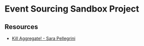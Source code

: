 # Event Sourcing Sandbox Project

## Resources

* [Kill Aggregate! - Sara Pellegrini](https://www.youtube.com/watch?v=DhhxKoOpJe0)